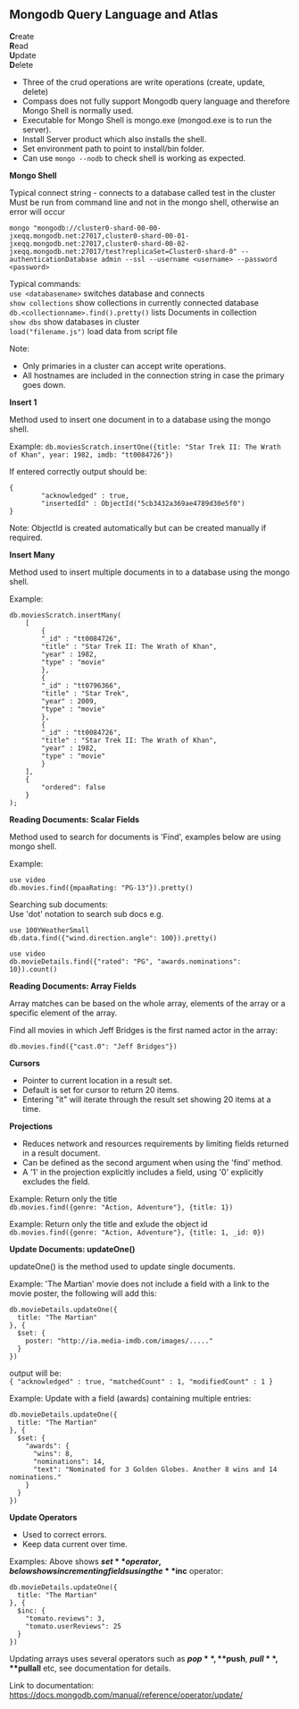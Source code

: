 ## Mongodb Query Language and Atlas  

**C**reate  
**R**ead  
**U**pdate  
**D**elete  

- Three of the crud operations are write operations (create, update, delete)  
- Compass does not fully support Mongodb query language and therefore Mongo Shell is normally used.  
- Executable for Mongo Shell is mongo.exe (mongod.exe is to run the server).  
- Install Server product which also installs the shell.  
- Set environment path to point to install/bin folder.  
- Can use ``mongo --nodb`` to check shell is working as expected.  

 **Mongo Shell**  

 Typical connect string - connects to a database called test in the cluster  
 Must be run from command line and not in the mongo shell, otherwise an error will occur  
 ```
 mongo "mongodb://cluster0-shard-00-00-jxeqq.mongodb.net:27017,cluster0-shard-00-01-jxeqq.mongodb.net:27017,cluster0-shard-00-02-jxeqq.mongodb.net:27017/test?replicaSet=Cluster0-shard-0" --authenticationDatabase admin --ssl --username <username> --password <password>
 ```  

Typical commands:  
``use <databasename>`` switches database and connects  
``show collections`` show collections in currently connected database  
``db.<collectionname>.find().pretty()`` lists Documents in collection  
``show dbs`` show databases in cluster  
``load("filename.js")`` load data from script file  

Note:  
- Only primaries in a cluster can accept write operations.  
- All hostnames are included in the connection string in case the primary goes down.  

**Insert 1**  

Method used to insert one document in to a database using the mongo shell.  

Example: ``db.moviesScratch.insertOne({title: "Star Trek II: The Wrath of Khan", year: 1982, imdb: "tt0084726"})``  

If entered correctly output should be:  
```
{
        "acknowledged" : true,
        "insertedId" : ObjectId("5cb3432a369ae4789d30e5f0")
}
```  
Note: ObjectId is created automatically but can be created manually if required.  

**Insert Many**  

Method used to insert multiple documents in to a database using the mongo shell.  

Example:  
```
db.moviesScratch.insertMany(
    [
        {
	    "_id" : "tt0084726",
	    "title" : "Star Trek II: The Wrath of Khan",
	    "year" : 1982,
	    "type" : "movie"
        },
        {
	    "_id" : "tt0796366",
	    "title" : "Star Trek",
	    "year" : 2009,
	    "type" : "movie"
        },
        {
	    "_id" : "tt0084726",
	    "title" : "Star Trek II: The Wrath of Khan",
	    "year" : 1982,
	    "type" : "movie"
        }
    ],
    {
        "ordered": false 
    }
);
```  

**Reading Documents: Scalar Fields**  

Method used to search for documents is 'Find', examples below are using mongo shell.  

Example:  
```
use video  
db.movies.find({mpaaRating: "PG-13"}).pretty()  
```  

Searching sub documents:  
Use 'dot' notation to search sub docs e.g.  
```
use 100YWeatherSmall  
db.data.find({"wind.direction.angle": 100}).pretty()  
```  

```
use video  
db.movieDetails.find({"rated": "PG", "awards.nominations": 10}).count()  
```  

**Reading Documents: Array Fields**  

Array matches can be based on the whole array, elements of the array or a specific element of the array.  

Find all movies in which Jeff Bridges is the first named actor in the array:  
```
db.movies.find({"cast.0": "Jeff Bridges"})  
```  

**Cursors**  

- Pointer to current location in a result set.  
- Default is set for cursor to return 20 items.  
- Entering "it" will iterate through the result set showing 20 items at a time.  

**Projections**  

- Reduces network and resources requirements by limiting fields returned in a result document.  
- Can be defined as the second argument when using the 'find' method.  
- A '1' in the projection explicitly includes a field, using '0' explicitly excludes the field.  

Example: Return only the title  
``db.movies.find({genre: "Action, Adventure"}, {title: 1})``  

Example: Return only the title and exlude the object id  
``db.movies.find({genre: "Action, Adventure"}, {title: 1, _id: 0})``  

**Update Documents: updateOne()**  

updateOne() is the method used to update single documents.  

Example: 'The Martian' movie does not include a field with a link to the movie poster, the following will add this:  
```
db.movieDetails.updateOne({
  title: "The Martian"
}, {
  $set: {
    poster: "http://ia.media-imdb.com/images/....."
  }
})
```  
output will be:  
``{ "acknowledged" : true, "matchedCount" : 1, "modifiedCount" : 1 }``  

Example: Update with a field (awards) containing multiple entries:  
```
db.movieDetails.updateOne({
  title: "The Martian"
}, {
  $set: {
    "awards": {
      "wins": 8,
      "nominations": 14,
      "text": "Nominated for 3 Golden Globes. Another 8 wins and 14 nominations."
    }
  }
})
```  

**Update Operators**  

- Used to correct errors.  
- Keep data current over time.  

Examples: Above shows **$set** operator, below shows incrementing fields using the **$inc** operator:
```
db.movieDetails.updateOne({
  title: "The Martian"
}, {
  $inc: {
    "tomato.reviews": 3,
    "tomato.userReviews": 25
  }
})
```  

Updating arrays uses several operators such as **$pop**, **$push**, **$pull**, **$pullall** etc, see documentation for details.  

Link to documentation: https://docs.mongodb.com/manual/reference/operator/update/  

















